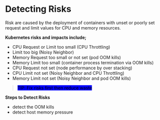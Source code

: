 # Detecting Risks

Risk are caused by the deployment of containers with unset or poorly set request and limit values for CPU and memory resources.

**Kubernetes risks and impacts include;**

* CPU Request or Limit too small (CPU Throttling)
* Limit too big (Noisy Neighbor)
* Memory Request too small or not set (pod OOM kills)
* Memory Limit too small (container process termination via OOM kills)
* CPU Request not set (node performance by over stacking)
* CPU Limit not set (Noisy Neighbor and CPU Throttling)
* Memory Limit not set (Noisy Neighbor and pod OOM kills)

> <mark style="background-color:blue;">TIP: Fix risks first then reduce waste</mark>

**Steps to Detect Risks**

* detect the OOM kills
* detect host memory pressure
